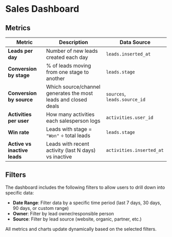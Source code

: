 # Sales Dashboard

## Metrics

| Metric                       | Description                                                    | Data Source                  |
| ---------------------------- | -------------------------------------------------------------- | ---------------------------- |
| **Leads per day**            | Number of new leads created each day                           | `leads.inserted_at`          |
| **Conversion by stage**      | % of leads moving from one stage to another                    | `leads.stage`                |
| **Conversion by source**     | Which source/channel generates the most leads and closed deals | `sources`, `leads.source_id` |
| **Activities per user**      | How many activities each salesperson logs                      | `activities.user_id`         |
| **Win rate**                 | Leads with stage = `"Won"` ÷ total leads                       | `leads.stage`                |
| **Active vs inactive leads** | Leads with recent activity (last N days) vs inactive           | `activities.inserted_at`     |

## Filters

The dashboard includes the following filters to allow users to drill down into specific data:

- **Date Range**: Filter data by a specific time period (last 7 days, 30 days, 90 days, or custom range)
- **Owner**: Filter by lead owner/responsible person
- **Source**: Filter by lead source (website, organic, partner, etc.)

All metrics and charts update dynamically based on the selected filters.
